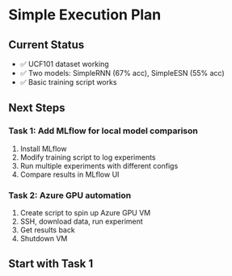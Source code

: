 # Simple Execution Plan

## Current Status
- ✅ UCF101 dataset working
- ✅ Two models: SimpleRNN (67% acc), SimpleESN (55% acc)
- ✅ Basic training script works

## Next Steps

### Task 1: Add MLflow for local model comparison
1. Install MLflow
2. Modify training script to log experiments
3. Run multiple experiments with different configs
4. Compare results in MLflow UI

### Task 2: Azure GPU automation
1. Create script to spin up Azure GPU VM
2. SSH, download data, run experiment
3. Get results back
4. Shutdown VM

## Start with Task 1
